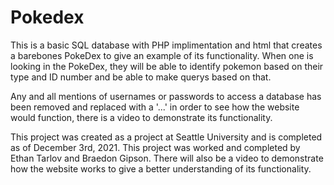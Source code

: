 # Pokedex
This is a basic SQL database with PHP implimentation and html that creates a barebones PokeDex to give an example of its functionality. 
When one is looking in the PokeDex, they will be able to identify pokemon based on their type and ID number and be able to make querys based on that. 


Any and all mentions of usernames or passwords to access a database has been removed and replaced with a '...' in order to see how the website would function, there is a video to demonstrate its functionality. 



This project was created as a project at Seattle University and is completed as of December 3rd, 2021.
This project was worked and completed by Ethan Tarlov and Braedon Gipson.
There will also be a video to demonstrate how the website works to give a better understanding of its functionality.
